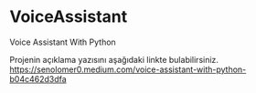 # VoiceAssistant
Voice Assistant With Python

Projenin açıklama yazısını aşağıdaki linkte bulabilirsiniz.
https://senolomer0.medium.com/voice-assistant-with-python-b04c462d3dfa
